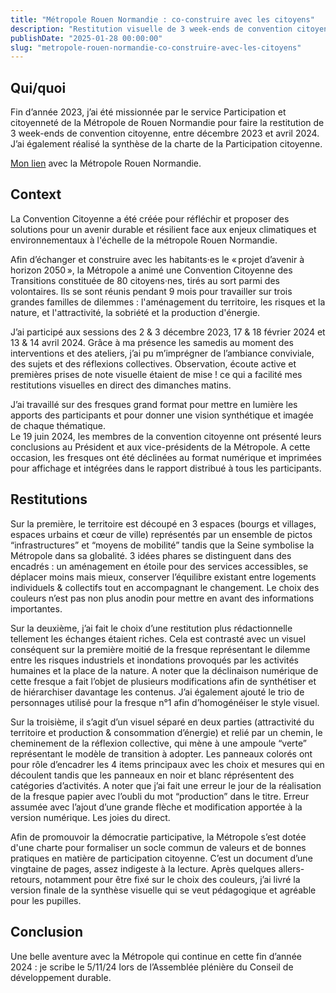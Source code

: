 ```yaml
---
title: "Métropole Rouen Normandie : co-construire avec les citoyens"
description: "Restitution visuelle de 3 week-ends de convention citoyenne et synthèse de la charte de la Participation citoyenne pour la Métropole Rouen Normandie."
publishDate: "2025-01-28 00:00:00"
slug: "metropole-rouen-normandie-co-construire-avec-les-citoyens"
---
```


## Qui/quoi

Fin d’année 2023, j’ai été missionnée par le service Participation et citoyenneté de la Métropole de Rouen Normandie pour faire la restitution de 3 week-ends de convention citoyenne, entre décembre 2023 et avril 2024. J’ai également réalisé la synthèse de la charte de la Participation citoyenne.

[Mon lien](https://www.metropole-rouen-normandie.fr/) avec la Métropole Rouen Normandie.

## Context

La Convention Citoyenne a été créée pour réfléchir et proposer des solutions pour un avenir durable et résilient face aux enjeux climatiques et environnementaux à l'échelle de la métropole Rouen Normandie.

Afin d’échanger et construire avec les habitants·es le « projet d’avenir à horizon 2050 », la Métropole a animé une Convention Citoyenne des Transitions constituée de 80 citoyens·nes, tirés au sort parmi des volontaires. Ils se sont réunis pendant 9 mois pour travailler sur trois grandes familles de dilemmes : l'aménagement du territoire, les risques et la nature, et l'attractivité, la sobriété et la production d'énergie.

J’ai participé aux sessions des 2 & 3 décembre 2023, 17 & 18 février 2024 et 13 & 14 avril 2024. Grâce à ma présence les samedis au moment des interventions et des ateliers, j’ai pu m’imprégner de l’ambiance conviviale, des sujets et des réflexions collectives. Observation, écoute active et premières prises de note visuelle étaient de mise ! ce qui a facilité mes restitutions visuelles en direct des dimanches matins.

J’ai travaillé sur des fresques grand format pour mettre en lumière les apports des participants et pour donner une vision synthétique et imagée de chaque thématique.  
Le 19 juin 2024, les membres de la convention citoyenne ont présenté leurs conclusions au Président et aux vice-présidents de la Métropole. A cette occasion, les fresques ont été déclinées au format numérique et imprimées pour affichage et intégrées dans le rapport distribué à tous les participants.

## Restitutions

Sur la première, le territoire est découpé en 3 espaces (bourgs et villages, espaces urbains et cœur de ville) représentés par un ensemble de pictos “infrastructures” et “moyens de mobilité” tandis que la Seine symbolise la Métropole dans sa globalité. 3 idées phares se distinguent dans des encadrés : un aménagement en étoile pour des services accessibles, se déplacer moins mais mieux, conserver l’équilibre existant entre logements individuels & collectifs tout en accompagnant le changement. Le choix des couleurs n’est pas non plus anodin pour mettre en avant des informations importantes.

Sur la deuxième, j’ai fait le choix d’une restitution plus rédactionnelle tellement les échanges étaient riches. Cela est contrasté avec un visuel conséquent sur la première moitié de la fresque représentant le dilemme entre les risques industriels et inondations provoqués par les activités humaines et la place de la nature. A noter que la déclinaison numérique de cette fresque a fait l’objet de plusieurs modifications afin de synthétiser et de hiérarchiser davantage les contenus. J’ai également ajouté le trio de personnages utilisé pour la fresque n°1 afin d’homogénéiser le style visuel.

Sur la troisième, il s’agit d’un visuel séparé en deux parties (attractivité du territoire et production & consommation d’énergie) et relié par un chemin, le cheminement de la réflexion collective, qui mène à une ampoule “verte” représentant le modèle de transition à adopter. Les panneaux colorés ont pour rôle d’encadrer les 4 items principaux avec les choix et mesures qui en découlent tandis que les panneaux en noir et blanc réprésentent des catégories d’activités. A noter que j’ai fait une erreur le jour de la réalisation de la fresque papier avec l’oubli du mot “production” dans le titre. Erreur assumée avec l’ajout d’une grande flèche et modification apportée à la version numérique. Les joies du direct.

Afin de promouvoir la démocratie participative, la Métropole s’est dotée d'une charte pour formaliser un socle commun de valeurs et de bonnes pratiques en matière de participation citoyenne. C’est un document d’une vingtaine de pages, assez indigeste à la lecture. Après quelques allers-retours, notamment pour être fixé sur le choix des couleurs, j’ai livré la version finale de la synthèse visuelle qui se veut pédagogique et agréable pour les pupilles.

## Conclusion

Une belle aventure avec la Métropole qui continue en cette fin d’année 2024 : je scribe le 5/11/24 lors de l’Assemblée plénière du Conseil de développement durable.
